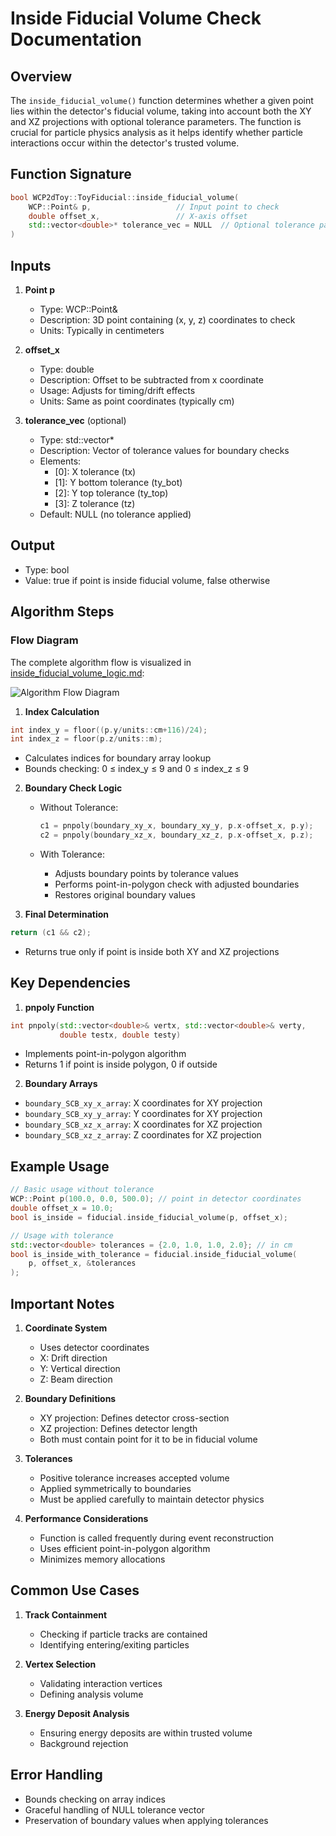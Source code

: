 # Inside Fiducial Volume Check Documentation

## Overview
The `inside_fiducial_volume()` function determines whether a given point lies within the detector's fiducial volume, taking into account both the XY and XZ projections with optional tolerance parameters. The function is crucial for particle physics analysis as it helps identify whether particle interactions occur within the detector's trusted volume.

## Function Signature
```cpp
bool WCP2dToy::ToyFiducial::inside_fiducial_volume(
    WCP::Point& p,                   // Input point to check
    double offset_x,                 // X-axis offset
    std::vector<double>* tolerance_vec = NULL  // Optional tolerance parameters
)
```

## Inputs
1. **Point p**
   - Type: WCP::Point&
   - Description: 3D point containing (x, y, z) coordinates to check
   - Units: Typically in centimeters

2. **offset_x**
   - Type: double
   - Description: Offset to be subtracted from x coordinate
   - Usage: Adjusts for timing/drift effects
   - Units: Same as point coordinates (typically cm)

3. **tolerance_vec** (optional)
   - Type: std::vector<double>*
   - Description: Vector of tolerance values for boundary checks
   - Elements:
     - [0]: X tolerance (tx)
     - [1]: Y bottom tolerance (ty_bot)
     - [2]: Y top tolerance (ty_top)
     - [3]: Z tolerance (tz)
   - Default: NULL (no tolerance applied)

## Output
- Type: bool
- Value: true if point is inside fiducial volume, false otherwise

## Algorithm Steps

### Flow Diagram

The complete algorithm flow is visualized in [inside_fiducial_volume_logic.md](inside_fiducial_volume_logic.md):

![Algorithm Flow Diagram](inside_fiducial_volume_logic.png)


1. **Index Calculation**
```cpp
int index_y = floor((p.y/units::cm+116)/24);
int index_z = floor(p.z/units::m);
```
- Calculates indices for boundary array lookup
- Bounds checking: 0 ≤ index_y ≤ 9 and 0 ≤ index_z ≤ 9

2. **Boundary Check Logic**
   - Without Tolerance:
     ```cpp
     c1 = pnpoly(boundary_xy_x, boundary_xy_y, p.x-offset_x, p.y);
     c2 = pnpoly(boundary_xz_x, boundary_xz_z, p.x-offset_x, p.z);
     ```

   - With Tolerance:
     - Adjusts boundary points by tolerance values
     - Performs point-in-polygon check with adjusted boundaries
     - Restores original boundary values

3. **Final Determination**
```cpp
return (c1 && c2);
```
- Returns true only if point is inside both XY and XZ projections

## Key Dependencies

1. **pnpoly Function**
```cpp
int pnpoly(std::vector<double>& vertx, std::vector<double>& verty, 
           double testx, double testy)
```
- Implements point-in-polygon algorithm
- Returns 1 if point is inside polygon, 0 if outside

2. **Boundary Arrays**
- `boundary_SCB_xy_x_array`: X coordinates for XY projection
- `boundary_SCB_xy_y_array`: Y coordinates for XY projection
- `boundary_SCB_xz_x_array`: X coordinates for XZ projection
- `boundary_SCB_xz_z_array`: Z coordinates for XZ projection

## Example Usage

```cpp
// Basic usage without tolerance
WCP::Point p(100.0, 0.0, 500.0); // point in detector coordinates
double offset_x = 10.0;
bool is_inside = fiducial.inside_fiducial_volume(p, offset_x);

// Usage with tolerance
std::vector<double> tolerances = {2.0, 1.0, 1.0, 2.0}; // in cm
bool is_inside_with_tolerance = fiducial.inside_fiducial_volume(
    p, offset_x, &tolerances
);
```

## Important Notes

1. **Coordinate System**
   - Uses detector coordinates
   - X: Drift direction
   - Y: Vertical direction
   - Z: Beam direction

2. **Boundary Definitions**
   - XY projection: Defines detector cross-section
   - XZ projection: Defines detector length
   - Both must contain point for it to be in fiducial volume

3. **Tolerances**
   - Positive tolerance increases accepted volume
   - Applied symmetrically to boundaries
   - Must be applied carefully to maintain detector physics

4. **Performance Considerations**
   - Function is called frequently during event reconstruction
   - Uses efficient point-in-polygon algorithm
   - Minimizes memory allocations

## Common Use Cases

1. **Track Containment**
   - Checking if particle tracks are contained
   - Identifying entering/exiting particles

2. **Vertex Selection**
   - Validating interaction vertices
   - Defining analysis volume

3. **Energy Deposit Analysis**
   - Ensuring energy deposits are within trusted volume
   - Background rejection

## Error Handling
- Bounds checking on array indices
- Graceful handling of NULL tolerance vector
- Preservation of boundary values when applying tolerances